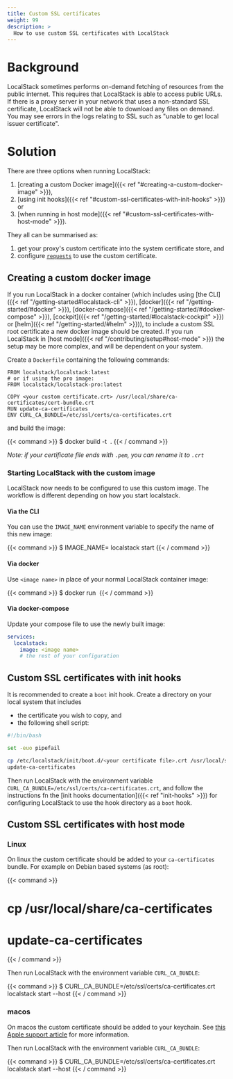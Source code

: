 ```yaml
---
title: Custom SSL certificates
weight: 99
description: >
  How to use custom SSL certificates with LocalStack
---
```


# Background

LocalStack sometimes performs on-demand fetching of resources from the public internet.
This requires that LocalStack is able to access public URLs.
If there is a proxy server in your network that uses a non-standard SSL certificate, LocalStack will not be able to download any files on demand.
You may see errors in the logs relating to SSL such as "unable to get local issuer certificate".

# Solution

There are three options when running LocalStack:

1. [creating a custom Docker image]({{< ref "#creating-a-custom-docker-image" >}}),
2. [using init hooks]({{< ref "#custom-ssl-certificates-with-init-hooks" >}}) or
3. [when running in host mode]({{< ref "#custom-ssl-certificates-with-host-mode" >}}).

They all can be summarised as:

1. get your proxy's custom certificate into the system certificate store, and
2. configure [`requests`](https://pypi.python.org/pypi/requests) to use the custom certificate.

## Creating a custom docker image

If you run LocalStack in a docker container (which includes using [the CLI]({{< ref "/getting-started#localstack-cli" >}}), [docker]({{< ref "/getting-started/#docker" >}}), [docker-compose]({{< ref "/getting-started/#docker-compose" >}}), [cockpit]({{< ref "/getting-started/#localstack-cockpit" >}}) or [helm]({{< ref "/getting-started/#helm" >}})), to include a custom SSL root certificate a new docker image should be created.
If you run LocalStack in [host mode]({{< ref "/contributing/setup#host-mode" >}}) the setup may be more complex, and will be dependent on your system.

Create a `Dockerfile` containing the following commands:

```docker
FROM localstack/localstack:latest
# or if using the pro image:
FROM localstack/localstack-pro:latest

COPY <your custom certificate.crt> /usr/local/share/ca-certificates/cert-bundle.crt
RUN update-ca-certificates
ENV CURL_CA_BUNDLE=/etc/ssl/certs/ca-certificates.crt
```

and build the image:

{{< command >}}
$ docker build -t <image name> .
{{< / command >}}

*Note: if your certificate file ends with `.pem`, you can rename it to `.crt`*

### Starting LocalStack with the custom image

LocalStack now needs to be configured to use this custom image. The workflow is different depending on how you start localstack.

#### Via the CLI

You can use the `IMAGE_NAME` environment variable to specify the name of this new image:

{{< command >}}
$ IMAGE_NAME=<image name> localstack start
{{< / command >}}

#### Via docker

Use `<image name>` in place of your normal LocalStack container image:

{{< command >}}
$ docker run <docker arguments> <image name>
{{< / command >}}

#### Via docker-compose

Update your compose file to use the newly built image:

```yaml
services:
  localstack:
    image: <image name>
    # the rest of your configuration
```

## Custom SSL certificates with init hooks

It is recommended to create a `boot` init hook. Create a directory on your local system that includes

* the certificate you wish to copy, and
* the following shell script:

```bash
#!/bin/bash

set -euo pipefail

cp /etc/localstack/init/boot.d/<your certificate file>.crt /usr/local/share/ca-certificates
update-ca-certificates
```

Then run LocalStack with the environment variable `CURL_CA_BUNDLE=/etc/ssl/certs/ca-certificates.crt`, and follow the instructions fn the [init hooks documentation]({{< ref "init-hooks" >}}) for configuring LocalStack to use the hook directory as a `boot` hook.

## Custom SSL certificates with host mode

### Linux

On linux the custom certificate should be added to your `ca-certificates` bundle. For example on Debian based systems (as root):

{{< command >}}
# cp <your custom certificate.crt> /usr/local/share/ca-certificates
# update-ca-certificates
{{< / command >}}

Then run LocalStack with the environment variable `CURL_CA_BUNDLE`:

{{< command >}}
$ CURL_CA_BUNDLE=/etc/ssl/certs/ca-certificates.crt localstack start --host
{{< / command >}}

### macos

On macos the custom certificate should be added to your keychain. See [this Apple support article](https://support.apple.com/en-gb/guide/keychain-access/kyca2431/mac) for more information.

Then run LocalStack with the environment variable `CURL_CA_BUNDLE`:

{{< command >}}
$ CURL_CA_BUNDLE=/etc/ssl/certs/ca-certificates.crt localstack start --host
{{< / command >}}
